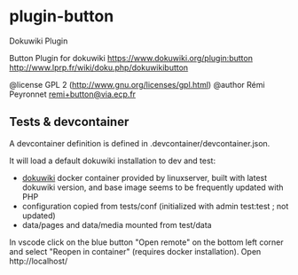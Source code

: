 # plugin-button
Dokuwiki Plugin

Button Plugin for dokuwiki 
https://www.dokuwiki.org/plugin:button
http://www.lprp.fr/wiki/doku.php/dokuwikibutton


@license    GPL 2 (http://www.gnu.org/licenses/gpl.html)
@author     Rémi Peyronnet  <remi+button@via.ecp.fr>

## Tests & devcontainer

A devcontainer definition is defined in .devcontainer/devcontainer.json.

It will load a default dokuwiki installation to dev and test:
- [dokuwiki](https://hub.docker.com/r/linuxserver/dokuwiki) docker container provided by linuxserver, built with latest dokuwiki version, and base image seems to be frequently updated with PHP
- configuration copied from tests/conf (initialized with admin test:test ; not updated)
- data/pages and data/media mounted from test/data

In vscode click on the blue button "Open remote" on the bottom left corner and select "Reopen in container" (requires docker installation). Open http://localhost/